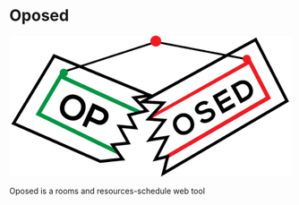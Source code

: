 # Oposed
![Oposed-Logo](/Oposed/wwwroot/img/Oposed-Logo.png "Oposed-Logo")


Oposed is a rooms and resources-schedule web tool 
